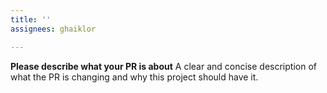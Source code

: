 ```yaml
---
title: ''
assignees: ghaiklor

---
```


**Please describe what your PR is about**
A clear and concise description of what the PR is changing and why this project should have it.
